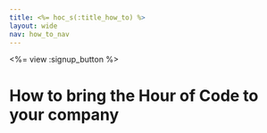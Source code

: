 ```yaml
---
title: <%= hoc_s(:title_how_to) %>
layout: wide
nav: how_to_nav
---
```


<%= view :signup_button %>

# How to bring the Hour of Code to your company

